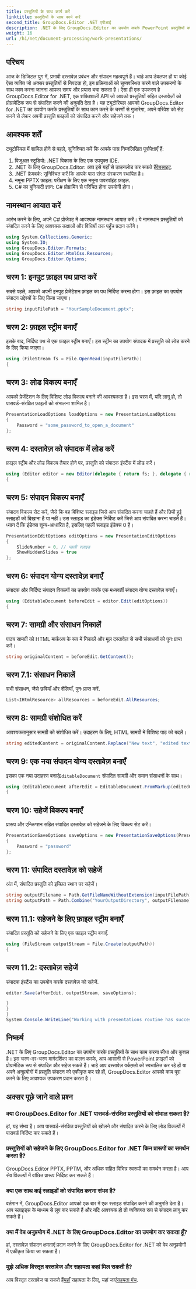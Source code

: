 ```yaml
---
title: प्रस्तुतियों के साथ कार्य करें
linktitle: प्रस्तुतियों के साथ कार्य करें
second_title: GroupDocs.Editor .NET एपीआई
description: .NET के लिए GroupDocs.Editor का उपयोग करके PowerPoint प्रस्तुतियों को संपादित करना सीखें। अपने दस्तावेज़ संपादन प्रक्रिया को कारगर बनाने के लिए इस चरण-दर-चरण मार्गदर्शिका का पालन करें।
weight: 16
url: /hi/net/document-processing/work-presentations/
---
```

## परिचय
आज के डिजिटल युग में, प्रभावी दस्तावेज़ प्रबंधन और संपादन महत्वपूर्ण हैं। चाहे आप डेवलपर हों या कोई ऐसा व्यक्ति जो अक्सर प्रस्तुतियों से निपटता हो, इन प्रक्रियाओं को सुव्यवस्थित करने वाले उपकरणों के साथ काम करना जानना आपका समय और प्रयास बचा सकता है। ऐसा ही एक उपकरण है GroupDocs.Editor for .NET, एक शक्तिशाली API जो आपको प्रस्तुतियों सहित दस्तावेज़ों को प्रोग्रामेटिक रूप से संपादित करने की अनुमति देता है। यह ट्यूटोरियल आपको GroupDocs.Editor for .NET का उपयोग करके प्रस्तुतियों के साथ काम करने के चरणों से गुजारेगा, अपने परिवेश को सेट करने से लेकर अपनी प्रस्तुति फ़ाइलों को संपादित करने और सहेजने तक।
## आवश्यक शर्तें
ट्यूटोरियल में शामिल होने से पहले, सुनिश्चित करें कि आपके पास निम्नलिखित पूर्वापेक्षाएँ हैं:
1. विजुअल स्टूडियो: .NET विकास के लिए एक उपयुक्त IDE.
2.  .NET के लिए GroupDocs.Editor: आप इसे यहाँ से डाउनलोड कर सकते हैं[वेबसाइट](https://releases.groupdocs.com/editor/net/).
3. .NET फ्रेमवर्क: सुनिश्चित करें कि आपके पास संगत संस्करण स्थापित है।
4. नमूना PPTX फ़ाइल: परीक्षण के लिए एक नमूना पावरपॉइंट फ़ाइल.
5. C# का बुनियादी ज्ञान: C# प्रोग्रामिंग से परिचित होना उपयोगी होगा।
## नामस्थान आयात करें
आरंभ करने के लिए, अपने C# प्रोजेक्ट में आवश्यक नामस्थान आयात करें। ये नामस्थान प्रस्तुतियों को संपादित करने के लिए आवश्यक कक्षाओं और विधियों तक पहुँच प्रदान करेंगे।
```csharp
using System.Collections.Generic;
using System.IO;
using GroupDocs.Editor.Formats;
using GroupDocs.Editor.HtmlCss.Resources;
using GroupDocs.Editor.Options;
```
## चरण 1: इनपुट फ़ाइल पथ प्राप्त करें
सबसे पहले, आपको अपनी इनपुट प्रेजेंटेशन फ़ाइल का पथ निर्दिष्ट करना होगा। इस फ़ाइल का उपयोग संपादन उद्देश्यों के लिए किया जाएगा।
```csharp
string inputFilePath = "YourSampleDocument.pptx";
```
## चरण 2: फ़ाइल स्ट्रीम बनाएँ
इसके बाद, निर्दिष्ट पथ से एक फ़ाइल स्ट्रीम बनाएँ। इस स्ट्रीम का उपयोग संपादक में प्रस्तुति को लोड करने के लिए किया जाएगा।
```csharp
using (FileStream fs = File.OpenRead(inputFilePath))
{
```
## चरण 3: लोड विकल्प बनाएँ
आपको प्रेजेंटेशन के लिए विशिष्ट लोड विकल्प बनाने की आवश्यकता है। इस चरण में, यदि लागू हो, तो पासवर्ड-संरक्षित फ़ाइलों को संभालना शामिल है।

```csharp
PresentationLoadOptions loadOptions = new PresentationLoadOptions
{
    Password = "some_password_to_open_a_document"
};
```
## चरण 4: दस्तावेज़ को संपादक में लोड करें
फ़ाइल स्ट्रीम और लोड विकल्प तैयार होने पर, प्रस्तुति को संपादक इंस्टैंस में लोड करें।
```csharp
using (Editor editor = new Editor(delegate { return fs; }, delegate { return loadOptions; }))
{
```
## चरण 5: संपादन विकल्प बनाएँ
संपादन विकल्प सेट करें, जैसे कि वह विशिष्ट स्लाइड जिसे आप संपादित करना चाहते हैं और छिपी हुई स्लाइडों को दिखाना है या नहीं।
उस स्लाइड का इंडेक्स निर्दिष्ट करें जिसे आप संपादित करना चाहते हैं। ध्यान दें कि इंडेक्स शून्य-आधारित है, इसलिए पहली स्लाइड इंडेक्स 0 है।
```csharp
PresentationEditOptions editOptions = new PresentationEditOptions
{
    SlideNumber = 0, // पहली स्लाइड
    ShowHiddenSlides = true
};
```
## चरण 6: संपादन योग्य दस्तावेज़ बनाएँ
संपादक और निर्दिष्ट संपादन विकल्पों का उपयोग करके एक मध्यवर्ती संपादन योग्य दस्तावेज़ बनाएँ।
```csharp
using (EditableDocument beforeEdit = editor.Edit(editOptions))
{
```
## चरण 7: सामग्री और संसाधन निकालें
पाठ्य सामग्री को HTML मार्कअप के रूप में निकालें और मूल दस्तावेज़ से सभी संसाधनों को पुनः प्राप्त करें।
```csharp
string originalContent = beforeEdit.GetContent();
```
## चरण 7.1: संसाधन निकालें
सभी संसाधन, जैसे छवियाँ और शैलियाँ, पुनः प्राप्त करें.
```csharp
List<IHtmlResource> allResources = beforeEdit.AllResources;
```
## चरण 8: सामग्री संशोधित करें
आवश्यकतानुसार सामग्री को संशोधित करें। उदाहरण के लिए, HTML सामग्री में विशिष्ट पाठ को बदलें।
```csharp
string editedContent = originalContent.Replace("New text", "edited text");
```
## चरण 9: एक नया संपादन योग्य दस्तावेज़ बनाएँ
 इसका एक नया उदाहरण बनाएं`EditableDocument` संपादित सामग्री और समान संसाधनों के साथ।
```csharp
using (EditableDocument afterEdit = EditableDocument.FromMarkup(editedContent, allResources))
{
```
## चरण 10: सहेजें विकल्प बनाएँ
प्रारूप और एन्क्रिप्शन सहित संपादित दस्तावेज़ को सहेजने के लिए विकल्प सेट करें।
```csharp
PresentationSaveOptions saveOptions = new PresentationSaveOptions(PresentationFormats.Pptm)
{
    Password = "password"
};
```
## चरण 11: संपादित दस्तावेज़ को सहेजें
अंत में, संपादित प्रस्तुति को इच्छित स्थान पर सहेजें।

```csharp
string outputFilename = Path.GetFileNameWithoutExtension(inputFilePath) + "." + saveOptions.OutputFormat.Extension;
string outputPath = Path.Combine("YourOutputDirectory", outputFilename);
```
## चरण 11.1: सहेजने के लिए फ़ाइल स्ट्रीम बनाएँ
संपादित प्रस्तुति को सहेजने के लिए एक फ़ाइल स्ट्रीम बनाएँ.
```csharp
using (FileStream outputStream = File.Create(outputPath))
{
```
## चरण 11.2: दस्तावेज़ सहेजें
संपादक इंस्टैंस का उपयोग करके दस्तावेज़ को सहेजें.
```csharp
editor.Save(afterEdit, outputStream, saveOptions);
```
```csharp
}
}
}
System.Console.WriteLine("Working with presentations routine has successfully finished");
```
## निष्कर्ष
.NET के लिए GroupDocs.Editor का उपयोग करके प्रस्तुतियों के साथ काम करना सीधा और कुशल है। इस चरण-दर-चरण मार्गदर्शिका का पालन करके, आप आसानी से PowerPoint फ़ाइलों को प्रोग्रामेटिक रूप से संपादित और सहेज सकते हैं। चाहे आप दस्तावेज़ वर्कफ़्लो को स्वचालित कर रहे हों या अपने अनुप्रयोगों में प्रस्तुति संपादन को एकीकृत कर रहे हों, GroupDocs.Editor आपको काम पूरा करने के लिए आवश्यक उपकरण प्रदान करता है।
## अक्सर पूछे जाने वाले प्रश्न
### क्या GroupDocs.Editor for .NET पासवर्ड-संरक्षित प्रस्तुतियों को संभाल सकता है?
हां, यह संभव है। आप पासवर्ड-संरक्षित प्रस्तुतियों को खोलने और संपादित करने के लिए लोड विकल्पों में पासवर्ड निर्दिष्ट कर सकते हैं।
### प्रस्तुतियों को सहेजने के लिए GroupDocs.Editor for .NET किन प्रारूपों का समर्थन करता है?
GroupDocs.Editor PPTX, PPTM, और अधिक सहित विभिन्न स्वरूपों का समर्थन करता है। आप सेव विकल्पों में वांछित प्रारूप निर्दिष्ट कर सकते हैं।
### क्या एक साथ कई स्लाइडों को संपादित करना संभव है?
वर्तमान में, GroupDocs.Editor आपको एक बार में एक स्लाइड संपादित करने की अनुमति देता है। आप स्लाइड्स के माध्यम से लूप कर सकते हैं और यदि आवश्यक हो तो व्यक्तिगत रूप से संपादन लागू कर सकते हैं।
### क्या मैं वेब अनुप्रयोग में .NET के लिए GroupDocs.Editor का उपयोग कर सकता हूँ?
हां, दस्तावेज़ संपादन क्षमताएं प्रदान करने के लिए GroupDocs.Editor for .NET को वेब अनुप्रयोगों में एकीकृत किया जा सकता है।
### मुझे अधिक विस्तृत दस्तावेज और सहायता कहां मिल सकती है?
 आप विस्तृत दस्तावेज पा सकते हैं[यहाँ](https://tutorials.groupdocs.com/editor/net/) सहायता के लिए, यहां जाएं[सहयता मंच](https://forum.groupdocs.com/c/editor/20).